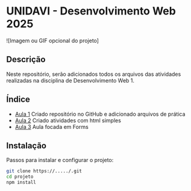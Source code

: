 # UNIDAVI - Desenvolvimento Web 2025

![Imagem ou GIF opcional do projeto]

## Descrição
Neste repositório, serão adicionados todos os arquivos das atividades realizadas na disciplina de Desenvolvimento Web 1.

## Índice

- [Aula 1](#Aula1)
    Criado repositório no GitHub e adicionado arquivos de prática
- [Aula 2](#Aula2)
    Criado atividades com html simples
- [Aula 3](#Aula3)
    Aula focada em Forms

## Instalação
Passos para instalar e configurar o projeto:

```Bash
git clone https://...../.git
cd projeto
npm install
